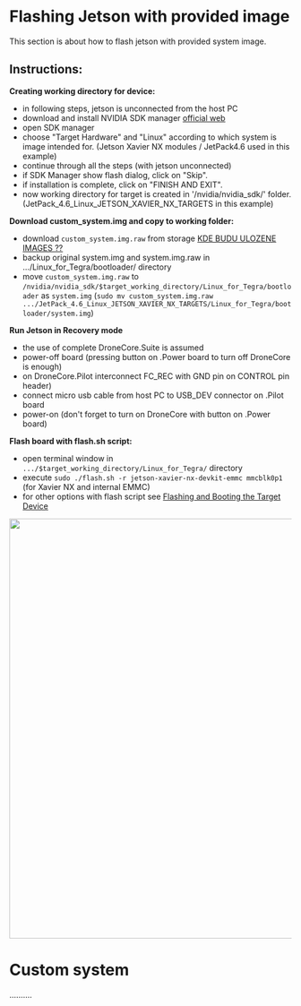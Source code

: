 # Flashing Jetson with provided image
This section is about how to flash jetson with provided system image. 

## Instructions:
**Creating working directory for device:**
  - in following steps, jetson is unconnected from the host PC
  - download and install NVIDIA SDK manager [official web](https://developer.nvidia.com/nvidia-sdk-manager) 
  - open SDK manager 
  - choose "Target Hardware" and "Linux" according to which system is image intended for. (Jetson Xavier NX modules / JetPack4.6 used in this example)
  - continue through all the steps (with jetson unconnected) 
  - if SDK Manager show flash dialog, click on "Skip".
  - if installation is complete, click on "FINISH AND EXIT".
  - now working directory for target is created in '/nvidia/nvidia_sdk/' folder. 
 (JetPack_4.6_Linux_JETSON_XAVIER_NX_TARGETS in this example)

**Download custom_system.img and copy to working folder:**
  - download `custom_system.img.raw` from storage [KDE BUDU ULOZENE IMAGES ??](link)
  - backup original system.img and system.img.raw in .../Linux_for_Tegra/bootloader/ directory
  - move `custom_system.img.raw` to `/nvidia/nvidia_sdk/$target_working_directory/Linux_for_Tegra/bootloader` as `system.img`
(`sudo mv custom_system.img.raw .../JetPack_4.6_Linux_JETSON_XAVIER_NX_TARGETS/Linux_for_Tegra/bootloader/system.img`)

**Run Jetson in Recovery mode**
  - the use of complete DroneCore.Suite is assumed
  - power-off board (pressing button on .Power board to turn off DroneCore is enough)
  - on DroneCore.Pilot interconnect FC_REC with GND pin on CONTROL pin header)
  - connect micro usb cable from host PC to USB_DEV connector on .Pilot board
  - power-on (don't forget to turn on DroneCore with button on .Power board)

**Flash board with flash.sh script:**
  - open terminal window in `.../$target_working_directory/Linux_for_Tegra/` directory
  - execute `sudo ./flash.sh -r jetson-xavier-nx-devkit-emmc mmcblk0p1` (for Xavier NX and internal EMMC)
  - for other options with flash script see [Flashing and Booting the Target Device](https://docs.nvidia.com/jetson/l4t/index.html#page/Tegra%20Linux%20Driver%20Package%20Development%20Guide/flashing.html)
<img src=""  width="750">  


# Custom system
..........